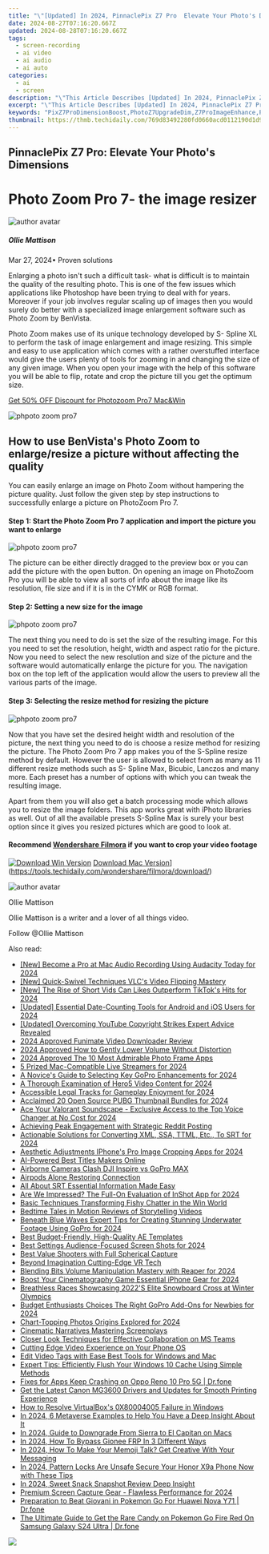 ```yaml
---
title: "\"[Updated] In 2024, PinnaclePix Z7 Pro  Elevate Your Photo's Dimensions\""
date: 2024-08-27T07:16:20.667Z
updated: 2024-08-28T07:16:20.667Z
tags: 
  - screen-recording
  - ai video
  - ai audio
  - ai auto
categories: 
  - ai
  - screen
description: "\"This Article Describes [Updated] In 2024, PinnaclePix Z7 Pro: Elevate Your Photo's Dimensions\""
excerpt: "\"This Article Describes [Updated] In 2024, PinnaclePix Z7 Pro: Elevate Your Photo's Dimensions\""
keywords: "PixZ7ProDimensionBoost,PhotoZ7UpgradeDim,Z7ProImageEnhance,ProPinnaclePhotoResize,DimensionsZ7Photography,ImageZ7QualityIncrease,PixZ7DimensionElevation"
thumbnail: https://thmb.techidaily.com/769d83492280fd0660acd0112190d1d990d0e4305860168c39e79719f29b2ea7.jpg
---
```


## PinnaclePix Z7 Pro: Elevate Your Photo's Dimensions

# Photo Zoom Pro 7- the image resizer

![author avatar](https://images.wondershare.com/filmora/article-images/ollie-mattison.jpg)

##### Ollie Mattison

 Mar 27, 2024• Proven solutions

 Enlarging a photo isn't such a difficult task- what is difficult is to maintain the quality of the resulting photo. This is one of the few issues which applications like Photoshop have been trying to deal with for years. Moreover if your job involves regular scaling up of images then you would surely do better with a specialized image enlargement software such as Photo Zoom by BenVista.

 Photo Zoom makes use of its unique technology developed by S- Spline XL to perform the task of image enlargement and image resizing. This simple and easy to use application which comes with a rather overstuffed interface would give the users plenty of tools for zooming in and changing the size of any given image. When you open your image with the help of this software you will be able to flip, rotate and crop the picture till you get the optimum size.

[Get 50% OFF Discount for Photozoom Pro7 Mac&Win](https://secure.avangate.com/order/checkout.php?PRODS=4705137&QTY=1&CART=1&CARD=1&COUPON=wondershare-50-off&AFFILIATE=93737)

![phpoto zoom pro7](https://images.wondershare.com/filmora/article-images/photozoom-pro7-screenshot.jpg)

## How to use BenVista's Photo Zoom to enlarge/resize a picture without affecting the quality

 You can easily enlarge an image on Photo Zoom without hampering the picture quality. Just follow the given step by step instructions to successfully enlarge a picture on PhotoZoom Pro 7.

#### Step 1: Start the Photo Zoom Pro 7 application and import the picture you want to enlarge

![phpoto zoom pro7](https://images.wondershare.com/filmora/article-images/photozomm-pro7-step1.jpg)

 The picture can be either directly dragged to the preview box or you can add the picture with the open button. On opening an image on PhotoZoom Pro you will be able to view all sorts of info about the image like its resolution, file size and if it is in the CYMK or RGB format.

#### Step 2: Setting a new size for the image

![phpoto zoom pro7](https://images.wondershare.com/filmora/article-images/photozomm-pro7-step2.jpg)

 The next thing you need to do is set the size of the resulting image. For this you need to set the resolution, height, width and aspect ratio for the picture. Now you need to select the new resolution and size of the picture and the software would automatically enlarge the picture for you. The navigation box on the top left of the application would allow the users to preview all the various parts of the image.

#### Step 3: Selecting the resize method for resizing the picture

![phpoto zoom pro7](https://images.wondershare.com/filmora/article-images/photozomm-pro7-step3.jpg)

 Now that you have set the desired height width and resolution of the picture, the next thing you need to do is choose a resize method for resizing the picture. The Photo Zoom Pro 7 app makes you of the S-Spline resize method by default. However the user is allowed to select from as many as 11 different resize methods such as S- Spline Max, Bicubic, Lanczos and many more. Each preset has a number of options with which you can tweak the resulting image.

 Apart from them you will also get a batch processing mode which allows you to resize the image folders. This app works great with iPhoto libraries as well. Out of all the available presets S-Spline Max is surely your best option since it gives you resized pictures which are good to look at.

#### Recommend [Wondershare Filmora](https://tools.techidaily.com/wondershare/filmora/download/) if you want to crop your video footage

[![Download Win Version](https://images.wondershare.com/filmora/guide/download-btn-win.jpg)](https://tools.techidaily.com/wondershare/filmora/download/) [Download Mac Version](https://images.wondershare.com/filmora/guide/download-btn-mac.jpg)](https://tools.techidaily.com/wondershare/filmora/download/)

![author avatar](https://images.wondershare.com/filmora/article-images/ollie-mattison.jpg)

Ollie Mattison

Ollie Mattison is a writer and a lover of all things video.

Follow @Ollie Mattison


<ins class="adsbygoogle"
     style="display:block"
     data-ad-format="autorelaxed"
     data-ad-client="ca-pub-7571918770474297"
     data-ad-slot="1223367746"></ins>



<ins class="adsbygoogle"
     style="display:block"
     data-ad-client="ca-pub-7571918770474297"
     data-ad-slot="8358498916"
     data-ad-format="auto"
     data-full-width-responsive="true"></ins>


<span class="atpl-alsoreadstyle">Also read:</span>
<div><ul>
<li><a href="https://remote-screen-capture.techidaily.com/new-become-a-pro-at-mac-audio-recording-using-audacity-today-for-2024/"><u>[New] Become a Pro at Mac Audio Recording Using Audacity Today for 2024</u></a></li>
<li><a href="https://visual-screen-recording.techidaily.com/new-quick-swivel-techniques-vlcs-video-flipping-mastery/"><u>[New] Quick-Swivel Techniques  VLC's Video Flipping Mastery</u></a></li>
<li><a href="https://tiktok-clips.techidaily.com/new-the-rise-of-short-vids-can-likes-outperform-tiktoks-hits-for-2024/"><u>[New] The Rise of Short Vids  Can Likes Outperform TikTok's Hits for 2024</u></a></li>
<li><a href="https://article-tips.techidaily.com/updated-essential-date-counting-tools-for-android-and-ios-users-for-2024/"><u>[Updated] Essential Date-Counting Tools for Android and iOS Users for 2024</u></a></li>
<li><a href="https://youtube-webster.techidaily.com/ed-overcoming-youtube-copyright-strikes-expert-advice-revealed/"><u>[Updated] Overcoming YouTube Copyright Strikes  Expert Advice Revealed</u></a></li>
<li><a href="https://fox-friendly.techidaily.com/2024-approved-funimate-video-downloader-review/"><u>2024 Approved  Funimate Video Downloader Review</u></a></li>
<li><a href="https://fox-helps.techidaily.com/2024-approved-how-to-gently-lower-volume-without-distortion/"><u>2024 Approved  How to Gently Lower Volume Without Distortion</u></a></li>
<li><a href="https://some-skills.techidaily.com/2024-approved-the-10-most-admirable-photo-frame-apps/"><u>2024 Approved  The 10 Most Admirable Photo Frame Apps</u></a></li>
<li><a href="https://article-knowledge.techidaily.com/5-prized-mac-compatible-live-streamers-for-2024/"><u>5 Prized Mac-Compatible Live Streamers for 2024</u></a></li>
<li><a href="https://article-knowledge.techidaily.com/a-novices-guide-to-selecting-key-gopro-enhancements-for-2024/"><u>A Novice's Guide to Selecting Key GoPro Enhancements for 2024</u></a></li>
<li><a href="https://article-knowledge.techidaily.com/a-thorough-examination-of-hero5-video-content-for-2024/"><u>A Thorough Examination of Hero5 Video Content for 2024</u></a></li>
<li><a href="https://article-knowledge.techidaily.com/accessible-legal-tracks-for-gameplay-enjoyment-for-2024/"><u>Accessible Legal Tracks for Gameplay Enjoyment for 2024</u></a></li>
<li><a href="https://article-knowledge.techidaily.com/acclaimed-20-open-source-pubg-thumbnail-bundles-for-2024/"><u>Acclaimed 20 Open Source PUBG Thumbnail Bundles for 2024</u></a></li>
<li><a href="https://article-knowledge.techidaily.com/ace-your-valorant-soundscape-exclusive-access-to-the-top-voice-changer-at-no-cost-for-2024/"><u>Ace Your Valorant Soundscape - Exclusive Access to the Top Voice Changer at No Cost for 2024</u></a></li>
<li><a href="https://article-knowledge.techidaily.com/achieving-peak-engagement-with-strategic-reddit-posting/"><u>Achieving Peak Engagement with Strategic Reddit Posting</u></a></li>
<li><a href="https://article-knowledge.techidaily.com/actionable-solutions-for-converting-xml-ssa-ttml-etc-to-srt-for-2024/"><u>Actionable Solutions for Converting XML, SSA, TTML, Etc., To SRT for 2024</u></a></li>
<li><a href="https://article-knowledge.techidaily.com/aesthetic-adjustments-iphones-pro-image-cropping-apps-for-2024/"><u>Aesthetic Adjustments  IPhone's Pro Image Cropping Apps for 2024</u></a></li>
<li><a href="https://article-knowledge.techidaily.com/ai-powered-best-titles-makers-online/"><u>AI-Powered Best Titles Makers Online</u></a></li>
<li><a href="https://article-knowledge.techidaily.com/airborne-cameras-clash-dji-inspire-vs-gopro-max/"><u>Airborne Cameras Clash  DJI Inspire vs GoPro MAX</u></a></li>
<li><a href="https://article-knowledge.techidaily.com/airpods-alone-restoring-connection/"><u>Airpods Alone  Restoring Connection</u></a></li>
<li><a href="https://article-knowledge.techidaily.com/all-about-srt-essential-information-made-easy/"><u>All About SRT  Essential Information Made Easy</u></a></li>
<li><a href="https://article-knowledge.techidaily.com/are-we-impressed-the-full-on-evaluation-of-inshot-app-for-2024/"><u>Are We Impressed? The Full-On Evaluation of InShot App for 2024</u></a></li>
<li><a href="https://article-knowledge.techidaily.com/basic-techniques-transforming-fishy-chatter-in-the-win-world/"><u>Basic Techniques  Transforming Fishy Chatter in the Win World</u></a></li>
<li><a href="https://article-knowledge.techidaily.com/bedtime-tales-in-motion-reviews-of-storytelling-videos/"><u>Bedtime Tales in Motion  Reviews of Storytelling Videos</u></a></li>
<li><a href="https://article-knowledge.techidaily.com/beneath-blue-waves-expert-tips-for-creating-stunning-underwater-footage-using-gopro-for-2024/"><u>Beneath Blue Waves  Expert Tips for Creating Stunning Underwater Footage Using GoPro for 2024</u></a></li>
<li><a href="https://article-knowledge.techidaily.com/best-budget-friendly-high-quality-ae-templates/"><u>Best Budget-Friendly, High-Quality AE Templates</u></a></li>
<li><a href="https://article-knowledge.techidaily.com/best-settings-audience-focused-screen-shots-for-2024/"><u>Best Settings  Audience-Focused Screen Shots for 2024</u></a></li>
<li><a href="https://article-knowledge.techidaily.com/best-value-shooters-with-full-spherical-capture/"><u>Best Value Shooters with Full Spherical Capture</u></a></li>
<li><a href="https://article-knowledge.techidaily.com/beyond-imagination-cutting-edge-vr-tech/"><u>Beyond Imagination  Cutting-Edge VR Tech</u></a></li>
<li><a href="https://article-knowledge.techidaily.com/blending-bits-volume-manipulation-mastery-with-reaper-for-2024/"><u>Blending Bits  Volume Manipulation Mastery with Reaper for 2024</u></a></li>
<li><a href="https://article-knowledge.techidaily.com/boost-your-cinematography-game-essential-iphone-gear-for-2024/"><u>Boost Your Cinematography Game  Essential iPhone Gear for 2024</u></a></li>
<li><a href="https://article-knowledge.techidaily.com/breathless-races-showcasing-2022s-elite-snowboard-cross-at-winter-olympics/"><u>Breathless Races  Showcasing 2022'S Elite Snowboard Cross at Winter Olympics</u></a></li>
<li><a href="https://article-knowledge.techidaily.com/budget-enthusiasts-choices-the-right-gopro-add-ons-for-newbies-for-2024/"><u>Budget Enthusiasts Choices  The Right GoPro Add-Ons for Newbies for 2024</u></a></li>
<li><a href="https://article-knowledge.techidaily.com/chart-topping-photos-origins-explored-for-2024/"><u>Chart-Topping Photos  Origins Explored for 2024</u></a></li>
<li><a href="https://article-knowledge.techidaily.com/cinematic-narratives-mastering-screenplays/"><u>Cinematic Narratives  Mastering Screenplays</u></a></li>
<li><a href="https://article-knowledge.techidaily.com/closer-look-techniques-for-effective-collaboration-on-ms-teams/"><u>Closer Look Techniques for Effective Collaboration on MS Teams</u></a></li>
<li><a href="https://fox-boxes.techidaily.com/cutting-edge-video-experience-on-your-phone-os/"><u>Cutting Edge Video Experience on Your Phone OS</u></a></li>
<li><a href="https://smart-video-creator.techidaily.com/edit-video-tags-with-ease-best-tools-for-windows-and-mac/"><u>Edit Video Tags with Ease Best Tools for Windows and Mac</u></a></li>
<li><a href="https://win-forum.techidaily.com/expert-tips-efficiently-flush-your-windows-10-cache-using-simple-methods/"><u>Expert Tips: Efficiently Flush Your Windows 10 Cache Using Simple Methods</u></a></li>
<li><a href="https://howto.techidaily.com/fixes-for-apps-keep-crashing-on-oppo-reno-10-pro-5g-drfone-by-drfone-fix-android-problems-fix-android-problems/"><u>Fixes for Apps Keep Crashing on Oppo Reno 10 Pro 5G | Dr.fone</u></a></li>
<li><a href="https://driver-download.techidaily.com/get-the-latest-canon-mg3600-drivers-and-updates-for-smooth-printing-experience/"><u>Get the Latest Canon MG3600 Drivers and Updates for Smooth Printing Experience</u></a></li>
<li><a href="https://win11-tips.techidaily.com/how-to-resolve-virtualboxs-0x80004005-failure-in-windows/"><u>How to Resolve VirtualBox's 0X80004005 Failure in Windows</u></a></li>
<li><a href="https://extra-support.techidaily.com/in-2024-6-metaverse-examples-to-help-you-have-a-deep-insight-about-it/"><u>In 2024, 6 Metaverse Examples to Help You Have a Deep Insight About It</u></a></li>
<li><a href="https://some-techniques.techidaily.com/in-2024-guide-to-downgrade-from-sierra-to-el-capitan-on-macs/"><u>In 2024, Guide to Downgrade From Sierra to El Capitan on Macs</u></a></li>
<li><a href="https://android-frp.techidaily.com/in-2024-how-to-bypass-gionee-frp-in-3-different-ways-by-drfone-android/"><u>In 2024, How To Bypass Gionee FRP In 3 Different Ways</u></a></li>
<li><a href="https://ai-topics.techidaily.com/in-2024-how-to-make-your-memoji-talk-get-creative-with-your-messaging/"><u>In 2024, How To Make Your Memoji Talk? Get Creative With Your Messaging</u></a></li>
<li><a href="https://unlock-android.techidaily.com/in-2024-pattern-locks-are-unsafe-secure-your-honor-x9a-phone-now-with-these-tips-by-drfone-android/"><u>In 2024, Pattern Locks Are Unsafe Secure Your Honor X9a Phone Now with These Tips</u></a></li>
<li><a href="https://visual-screen-recording.techidaily.com/in-2024-sweet-snack-snapshot-review-deep-insight/"><u>In 2024, Sweet Snack Snapshot Review Deep Insight</u></a></li>
<li><a href="https://screen-activity-recording.techidaily.com/premium-screen-capture-gear-flawless-performance-for-2024/"><u>Premium Screen Capture Gear - Flawless Performance for 2024</u></a></li>
<li><a href="https://android-pokemon-go.techidaily.com/preparation-to-beat-giovani-in-pokemon-go-for-huawei-nova-y71-drfone-by-drfone-virtual-android/"><u>Preparation to Beat Giovani in Pokemon Go For Huawei Nova Y71 | Dr.fone</u></a></li>
<li><a href="https://change-location.techidaily.com/the-ultimate-guide-to-get-the-rare-candy-on-pokemon-go-fire-red-on-samsung-galaxy-s24-ultra-drfone-by-drfone-virtual-android/"><u>The Ultimate Guide to Get the Rare Candy on Pokemon Go Fire Red On Samsung Galaxy S24 Ultra | Dr.fone</u></a></li>
</ul></div>

<!-- affiliate ads begin -->
<a href="https://shop.systoolsgroup.com/affiliate.php?ACCOUNT=SYSTOOBY&AFFILIATE=108875&PATH=https%3A%2F%2Fwww.systoolsgroup.com%3FAFFILIATE%3D108875%26RESOURCE%3DSysTools%2BGmail%2BBackup"><img src="https://www.systoolsgroup.com/box/gmail-backup.png" border="0"></a>
<!-- affiliate ads end -->